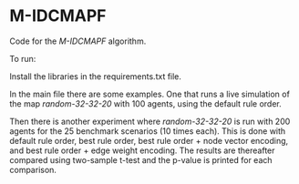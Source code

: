 # M-IDCMAPF

Code for the _M-IDCMAPF_ algorithm.

To run:

Install the libraries in the requirements.txt file.

In the main file there are some examples. One that runs a live simulation of the map _random-32-32-20_ with 100 agents, using the default rule order.

Then there is another experiment where _random-32-32-20_ is run with 200 agents for the 25 benchmark scenarios (10 times each). This is done with default rule order, best rule order, best rule order + node vector encoding, and best rule order + edge weight encoding.
The results are thereafter compared using two-sample t-test and the p-value is printed for each comparison.


